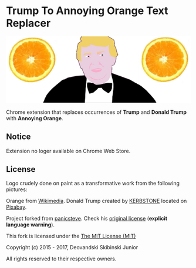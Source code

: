 # Trump To Annoying Orange Text Replacer

![](ttao_logo.jpg)

Chrome extension that replaces occurrences of **Trump** and **Donald Trump** with **Annoying Orange**.

## Notice

Extension no loger available on Chrome Web Store.

## License

Logo crudely done on paint as a transformative work from the following pictures:

Orange from [Wikimedia](https://commons.wikimedia.org/wiki/File:Orange_Slice.jpg).
Donald Trump created by [KERBSTONE](https://pixabay.com/en/users/KERBSTONE-1427034/) located on [Pixabay](https://pixabay.com/en/donald-trump-donald-trump-1041129/).

Project forked from [panicsteve](https://github.com/panicsteve/cloud-to-butt). Check his [original license](PREVIOUS_LICENSE.md) (**explicit language warning**).

This fork is licensed under the [The MIT License (MIT)](LICENSE) 

Copyright (c) 2015 - 2017, Deovandski Skibinski Junior

All rights reserved to their respective owners.
